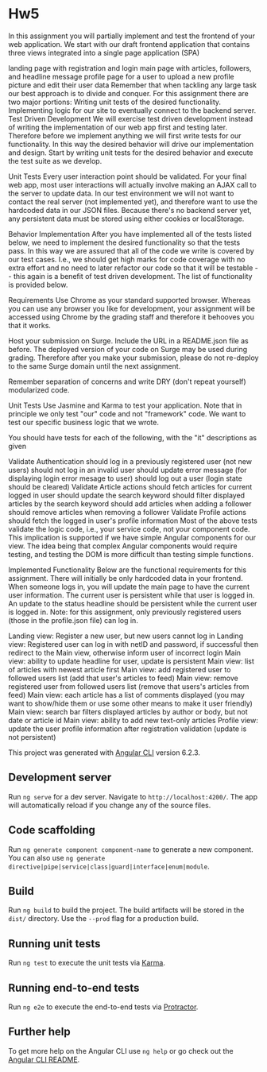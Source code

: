 # Hw5
In this assignment you will partially implement and test the frontend of your web application. We start with our draft frontend application that contains three views integrated into a single page application (SPA)

landing page with registration and login
main page with articles, followers, and headline message
profile page for a user to upload a new profile picture and edit their user data
Remember that when tackling any large task our best approach is to divide and conquer. For this assignment there are two major portions:
Writing unit tests of the desired functionality.
Implementing logic for our site to eventually connect to the backend server.
Test Driven Development
We will exercise test driven development instead of writing the implementation of our web app first and testing later. Therefore before we implement anything we will first write tests for our functionality. In this way the desired behavior will drive our implementation and design. Start by writing unit tests for the desired behavior and execute the test suite as we develop.

Unit Tests
Every user interaction point should be validated. For your final web app, most user interactions will actually involve making an AJAX call to the server to update data. In our test environment we will not want to contact the real server (not implemented yet), and therefore want to use the hardcoded data in our JSON files. Because there's no backend server yet, any persistent data must be stored using either cookies or localStorage.

Behavior Implementation
After you have implemented all of the tests listed below, we need to implement the desired functionality so that the tests pass. In this way we are assured that all of the code we write is covered by our test cases. I.e., we should get high marks for code coverage with no extra effort and no need to later refactor our code so that it will be testable -- this again is a benefit of test driven development. The list of functionality is provided below.

Requirements
Use Chrome as your standard supported browser. Whereas you can use any browser you like for development, your assignment will be accessed using Chrome by the grading staff and therefore it behooves you that it works.

Host your submission on Surge. Include the URL in a README.json file as before. The deployed version of your code on Surge may be used during grading. Therefore after you make your submission, please do not re-deploy to the same Surge domain until the next assignment.

Remember separation of concerns and write DRY (don't repeat yourself) modularized code.

Unit Tests
Use Jasmine and Karma to test your application. Note that in principle we only test "our" code and not "framework" code. We want to test our specific business logic that we wrote.

You should have tests for each of the following, with the "it" descriptions as given

Validate Authentication
should log in a previously registered user (not new users)
should not log in an invalid user
should update error message (for displaying login error mesage to user)
should log out a user (login state should be cleared)
Validate Article actions
should fetch articles for current logged in user
should update the search keyword
should filter displayed articles by the search keyword
should add articles when adding a follower
should remove articles when removing a follower
Validate Profile actions
should fetch the logged in user's profile information
Most of the above tests validate the logic code, i.e., your service code, not your component code. This implication is supported if we have simple Angular components for our view. The idea being that complex Angular components would require testing, and testing the DOM is more difficult than testing simple functions.

Implemented Functionality
Below are the functional requirements for this assignment. There will initially be only hardcoded data in your frontend. When someone logs in, you will update the main page to have the current user information. The current user is persistent while that user is logged in. An update to the status headline should be persistent while the current user is logged in. Note: for this assignment, only previously registered users (those in the profile.json file) can log in.

Landing view: Register a new user, but new users cannot log in
Landing view: Registered user can log in with netID and password, if successful then redirect to the Main view, otherwise inform user of incorrect login
Main view: ability to update headline for user, update is persistent
Main view: list of articles with newest article first
Main view: add registered user to followed users list (add that user's articles to feed)
Main view: remove registered user from followed users list (remove that users's articles from feed)
Main view: each article has a list of comments displayed (you may want to show/hide them or use some other means to make it user friendly)
Main view: search bar filters displayed articles by author or body, but not date or article id
Main view: ability to add new text-only articles
Profile view: update the user profile information after registration validation (update is not persistent)











This project was generated with [Angular CLI](https://github.com/angular/angular-cli) version 6.2.3.

## Development server

Run `ng serve` for a dev server. Navigate to `http://localhost:4200/`. The app will automatically reload if you change any of the source files.

## Code scaffolding

Run `ng generate component component-name` to generate a new component. You can also use `ng generate directive|pipe|service|class|guard|interface|enum|module`.

## Build

Run `ng build` to build the project. The build artifacts will be stored in the `dist/` directory. Use the `--prod` flag for a production build.

## Running unit tests

Run `ng test` to execute the unit tests via [Karma](https://karma-runner.github.io).

## Running end-to-end tests

Run `ng e2e` to execute the end-to-end tests via [Protractor](http://www.protractortest.org/).

## Further help

To get more help on the Angular CLI use `ng help` or go check out the [Angular CLI README](https://github.com/angular/angular-cli/blob/master/README.md).
